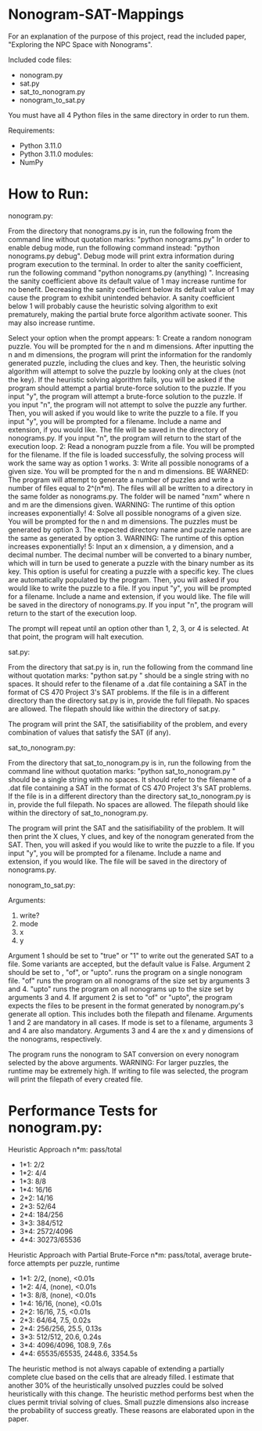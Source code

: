 # Nonogram-SAT-Mappings

For an explanation of the purpose of this project, read the included paper, "Exploring the NPC Space with Nonograms".

Included code files:
- nonogram.py
- sat.py
- sat_to_nonogram.py
- nonogram_to_sat.py

You must have all 4 Python files in the same directory in order to run them.

Requirements:
- Python 3.11.0
- Python 3.11.0 modules:
- NumPy

# How to Run:

nonogram.py:

From the directory that nonograms.py is in, run the following from the command line without quotation marks: "python nonograms.py"
In order to enable debug mode, run the following command instead: "python nonograms.py debug". Debug mode will print extra information during program execution to the terminal.
In order to alter the sanity coefficient, run the following command "python nonograms.py (anything) <value>". Increasing the sanity coefficient above its default value of 1 may increase runtime for no benefit. Decreasing the sanity coefficient below its default value of 1 may cause the program to exhibit unintended behavior. A sanity coefficient below 1 will probably cause the heuristic solving algorithm to exit prematurely, making the partial brute force algorithm activate sooner. This may also increase runtime.

Select your option when the prompt appears:
1: Create a random nonogram puzzle. You will be prompted for the n and m dimensions. After inputting the n and m dimensions, the program will print the information for the randomly generated puzzle, including the clues and key. Then, the heuristic solving algorithm will attempt to solve the puzzle by looking only at the clues (not the key). If the heuristic solving algorithm fails, you will be asked if the program should attempt a partial brute-force solution to the puzzle. If you input "y", the program will attempt a brute-force solution to the puzzle. If you input "n", the program will not attempt to solve the puzzle any further. Then, you will asked if you would like to write the puzzle to a file. If you input "y", you will be prompted for a filename. Include a name and extension, if you would like. The file will be saved in the directory of nonograms.py. If you input "n", the program will return to the start of the execution loop.
2: Read a nonogram puzzle from a file. You will be prompted for the filename. If the file is loaded successfully, the solving process will work the same way as option 1 works.
3: Write all possible nonograms of a given size. You will be prompted for the n and m dimensions. BE WARNED: The program will attempt to generate a number of puzzles and write a number of files equal to 2^(n*m). The files will all be written to a directory in the same folder as nonograms.py. The folder will be named "nxm" where n and m are the dimensions given. WARNING: The runtime of this option increases exponentially!
4: Solve all possible nonograms of a given size. You will be prompted for the n and m dimensions. The puzzles must be generated by option 3. The expected directory name and puzzle names are the same as generated by option 3. WARNING: The runtime of this option increases exponentially!
5: Input an x dimension, a y dimension, and a decimal number. The decimal number will be converted to a binary number, which will in turn be used to generate a puzzle with the binary number as its key. This option is useful for creating a puzzle with a specific key. The clues are automatically populated by the program. Then, you will asked if you would like to write the puzzle to a file. If you input "y", you will be prompted for a filename. Include a name and extension, if you would like. The file will be saved in the directory of nonograms.py. If you input "n", the program will return to the start of the execution loop.

The prompt will repeat until an option other than 1, 2, 3, or 4 is selected. At that point, the program will halt execution.

sat.py:

From the directory that sat.py is in, run the following from the command line without quotation marks: "python sat.py <filename>"
<filename> should be a single string with no spaces. It should refer to the filename of a .dat file containing a SAT in the format of CS 470 Project 3's SAT problems. If the file is in a different directory than the directory sat.py is in, provide the full filepath. No spaces are allowed. The filepath should like within the directory of sat.py.

The program will print the SAT, the satisifiability of the problem, and every combination of values that satisfy the SAT (if any).

sat_to_nonogram.py:

From the directory that sat_to_nonogram.py is in, run the following from the command line without quotation marks: "python sat_to_nonogram.py <filename>"
<filename> should be a single string with no spaces. It should refer to the filename of a .dat file containing a SAT in the format of CS 470 Project 3's SAT problems. If the file is in a different directory than the directory sat_to_nonogram.py is in, provide the full filepath. No spaces are allowed. The filepath should like within the directory of sat_to_nonogram.py.

The program will print the SAT and the satisifiability of the problem.
It will then print the X clues, Y clues, and key of the nonogram generated from the SAT.
Then, you will asked if you would like to write the puzzle to a file. If you input "y", you will be prompted for a filename. Include a name and extension, if you would like. The file will be saved in the directory of nonograms.py.

nonogram_to_sat.py:

Arguments:
1. write?
2. mode
3. x
4. y

Argument 1 should be set to "true" or "1" to write out the generated SAT to a file. Some variants are accepted, but the default value is False.
Argument 2 should be set to <filename>, "of", or "upto". <filename> runs the program on a single nonogram file. "of" runs the program on all nonograms of the size set by arguments 3 and 4. "upto" runs the program on all nonograms up to the size set by arguments 3 and 4. If argument 2 is set to "of" or "upto", the program expects the files to be present in the format generated by nonogram.py's generate all option. This includes both the filepath and filename.
Arguments 1 and 2 are mandatory in all cases. If mode is set to a filename, arguments 3 and 4 are also mandatory.
Arguments 3 and 4 are the x and y dimensions of the nonograms, respectively.

The program runs the nonogram to SAT conversion on every nonogram selected by the above arguments. WARNING: For larger puzzles, the runtime may be extremely high.
If writing to file was selected, the program will print the filepath of every created file.

# Performance Tests for nonogram.py:

Heuristic Approach
n*m: pass/total
- 1*1: 2/2
- 1*2: 4/4
- 1*3: 8/8
- 1*4: 16/16
- 2*2: 14/16
- 2*3: 52/64
- 2*4: 184/256
- 3*3: 384/512
- 3*4: 2572/4096
- 4*4: 30273/65536

Heuristic Approach with Partial Brute-Force
n*m: pass/total, average brute-force attempts per puzzle, runtime
- 1*1: 2/2, (none), <0.01s
- 1*2: 4/4, (none), <0.01s
- 1*3: 8/8, (none), <0.01s
- 1*4: 16/16, (none), <0.01s
- 2*2: 16/16, 7.5, <0.01s
- 2*3: 64/64, 7.5, 0.02s
- 2*4: 256/256, 25.5, 0.13s
- 3*3: 512/512, 20.6, 0.24s
- 3*4: 4096/4096, 108.9, 7.6s
- 4*4: 65535/65535, 2448.6, 3354.5s

The heuristic method is not always capable of extending a partially complete clue based on the cells that are already filled. I estimate that another 30% of the heuristically unsolved puzzles could be solved heuristically with this change.
The heuristic method performs best when the clues permit trivial solving of clues. Small puzzle dimensions also increase the probability of success greatly. These reasons are elaborated upon in the paper.
